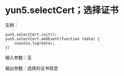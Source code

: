 # yun5.selectCert；选择证书

实例：

```text
yun5.selectCert.init();
yun5.selectCert.addEvent(function (data) {
    console.log(data);
})
```

输入参数：无

输出参数：选择的证书信息

